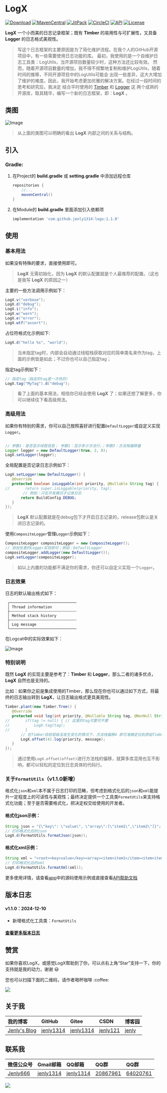 # LogX

[![Download](https://img.shields.io/badge/download-App-blue.svg)](https://raw.githubusercontent.com/jenly1314/LogX/master/app/release/app-release.apk)
[![MavenCentral](https://img.shields.io/maven-central/v/com.github.jenly1314/logx)](https://repo1.maven.org/maven2/com/github/jenly1314/logx)
[![JitPack](https://jitpack.io/v/jenly1314/LogX.svg)](https://jitpack.io/#jenly1314/LogX)
[![CircleCI](https://circleci.com/gh/jenly1314/LogX.svg?style=svg)](https://circleci.com/gh/jenly1314/LogX)
[![API](https://img.shields.io/badge/API-21%2B-blue.svg?style=flat)](https://android-arsenal.com/api?level=21)
[![License](https://img.shields.io/badge/license-Apche%202.0-blue.svg)](http://www.apache.org/licenses/LICENSE-2.0)

**LogX** 一个小而美的日志记录框架；既有 **Timber** 的易用性与可扩展性，又具备 **Logger** 的日志格式美观性。

>写这个日志框架的主要原因是为了简化维护流程。在我个人的GitHub开源项目中，有一些需要使用日志功能的库。
>最初，我使用的是一个自维护日志工具类：LogUtils，当开源项目数量较少时，这种方法还比较有效。
>然而，随着开源项目数量的增加，我不得不频繁地复制和维护LogUtils，随着时间的推移，不同开源项目中的LogUtils可能会
>出现一些差异，这大大增加了维护的难度。因此，我开始考虑更加优雅的解决方案。在经过一段时间的思考和研究后，我决定
>结合平时使用的 [Timber](https://github.com/JakeWharton/timber) 和 [Logger](https://github.com/orhanobut/logger) 这
>两个成熟的开源库，取其精华，编写一个新的日志框架，即：**LogX** 。

## 类图

![Image](art/logx_uml.png)

> 从上面的类图可以明确的看出 **LogX** 内部之间的关系与结构。

## 引入

### Gradle:

1. 在Project的 **build.gradle** 或 **setting.gradle** 中添加远程仓库

    ```gradle
    repositories {
        //...
        mavenCentral()
    }
    ```

2. 在Module的 **build.gradle** 里面添加引入依赖项

    ```gradle
    implementation 'com.github.jenly1314:logx:1.1.0'
    ```

## 使用

### 基本用法

如果没有特殊的要求，直接使用即可。

> **LogX** 无需初始化，因为 **LogX** 的默认配置就是个人最推荐的配置。（这也是我写 **LogX** 的原因之一）

主要的一些方法调用示例如下：

```java
LogX.v("verbose");
LogX.d("debug");
LogX.i("info");
LogX.w("warn");
LogX.e("error");
LogX.wtf("assert");

```

占位符格式化示例如下:

```java
LogX.d("hello %s", "world");
```

> 当未指定tag时，内部会自动通过线程栈获取对应的简单类名来作为tag，上面的示例皆是如此；不过你也可以自己指定tag；

指定tag示例如下：

```java
// 指定tag（指定的tag是一次性的）
LogX.tag("MyTag").d("debug");
```

> 看了上面的基本用法，相信你已经会使用 **LogX** 了；如果还想了解更多，你可以继续往下看高级用法。

### 高级用法

如果你有特别的需求，你可以自己按照喜好进行配置`DefaultLogger`或自定义实现`Logger`。

```java

// 参数1：是否显示线程信息； 参数1：显示多少方法行，；参数3：方法栈偏移量
Logger logger = new DefaultLogger(true, 2, 0);
LogX.setLogger(logger);

```

全局配置是否记录日志示例如下：

```java
LogX.setLogger(new DefaultLogger() {
   @Override
   protected boolean isLoggable(int priority, @Nullable String tag) {
//       return super.isLoggable(priority, tag);
        // 例如：只在开发模式才记录日志
       return BuildConfig.DEBUG;
   }
});
```
> **LogX** 默认配置就是在debug包下才开启日志记录的，release包默认是关闭日志记录的。

使用`CompositeLogger`管理`Logger`示例如下：

```java
CompositeLogger compositeLogger = new CompositeLogger();
// 添加任意的Logger实现即可；例如：DefaultLogger
compositeLogger.addLogger(new DefaultLogger());
LogX.setLogger(compositeLogger);
```

> 如以上内置的功能都不满足你的需求，你还可以自定义实现一个`Logger`。

### 日志效果

日志的默认输出格式如下：

```
 ┌──────────────────────────────
 │ Thread information
 ├┄┄┄┄┄┄┄┄┄┄┄┄┄┄┄┄┄┄┄┄┄┄┄┄┄┄┄┄┄┄
 │ Method stack history
 ├┄┄┄┄┄┄┄┄┄┄┄┄┄┄┄┄┄┄┄┄┄┄┄┄┄┄┄┄┄┄
 │ Log message
 └──────────────────────────────
```
在Logcat中的实际效果如下：

![Image](art/logx_output.png)

### 特别说明

既然 **LogX** 的实现主要是参考了：**Timber** 和 **Logger**，那么二者的诸多优点，**LogX** 自然也是支持的。

比如：如果你之前是集成使用的Timber，那么现在你也可以通过如下方式，将最终的日志输出转到 **LogX**，让日志输出格式更具美观性。
```java
Timber.plant(new Timber.Tree() {
   @Override
   protected void log(int priority, @Nullable String tag, @NonNull String message, @Nullable Throwable throwable) {
//       if(tag != null) { // 这里的tag可要可不要
//           LogX.tag(tag);
//       }
       // 在Timber目前层级没发生变化的情况下，方法栈偏移4 即可准确定位到原始Timber调用的代码所在行。（这里不需要throwable，因为message里面已经包含了）
       LogX.offset(4).log(priority, message);
   }
});

```

> 通过使用`LogX.offset(offset)`进行方法栈的偏移，就算多库混用也互不影响，都可以轻松的定位到日志具体的代码行。

### 关于`FormatUtils`（v1.1.0新增）

格式化`json`和`xml`本不属于日志打印的范畴，但考虑到格式化后的`json`和`xml`能提升一定程度上的可读性与美观性；最终决定提供一个工具类`FormatUtils`来支持格式化功能；至于是否需要格式化，把决定权交给使用的开发者。

#### 格式化json示例：
```java
String json = "{\"key\": \"value\", \"array\":[\"item1\",\"item2\"]}";
// 打印格式化后的json
LogX.d(FormatUtils.formatJson(json));

```

#### 格式化xml示例：
```java
String xml = "<root><key>value</key><array><item>item1</item><item>item2</item></array></root>";
// 打印格式化后的xml
LogX.d(FormatUtils.formatXml(xml));
```

更多使用详情，请查看[app](app)中的源码使用示例或直接查看[API帮助文档](https://jenly1314.github.io/LogX/api/)

<!-- end -->

## 版本日志

#### v1.1.0：2024-12-10
* 新增格式化工具类：`FormatUtils`

#### [查看更多版本日志](CHANGELOG.md)

## 赞赏

如果你喜欢LogX，或感觉LogX帮助到了你，可以点右上角“Star”支持一下，你的支持就是我的动力，谢谢 :smiley:
<p>您也可以扫描下面的二维码，请作者喝杯咖啡 :coffee:

<div>
   <img src="https://jenly1314.github.io/image/page/rewardcode.png">
</div>

## 关于我

| 我的博客                                                                                | GitHub                                                                                  | Gitee                                                                                 | CSDN                                                                                | 博客园                                                                           |
|:------------------------------------------------------------------------------------|:----------------------------------------------------------------------------------------|:--------------------------------------------------------------------------------------|:------------------------------------------------------------------------------------|:------------------------------------------------------------------------------|
| <a title="我的博客" href="https://jenly1314.github.io" target="_blank">Jenly's Blog</a> | <a title="GitHub开源项目" href="https://github.com/jenly1314" target="_blank">jenly1314</a> | <a title="Gitee开源项目" href="https://gitee.com/jenly1314" target="_blank">jenly1314</a> | <a title="CSDN博客" href="http://blog.csdn.net/jenly121" target="_blank">jenly121</a> | <a title="博客园" href="https://www.cnblogs.com/jenly" target="_blank">jenly</a> |

## 联系我

| 微信公众号                                                   | Gmail邮箱                                                                          | QQ邮箱                                                                              | QQ群                                                                                                                       | QQ群                                                                                                                       |
|:--------------------------------------------------------|:---------------------------------------------------------------------------------|:----------------------------------------------------------------------------------|:--------------------------------------------------------------------------------------------------------------------------|:--------------------------------------------------------------------------------------------------------------------------|
| [Jenly666](http://weixin.qq.com/r/wzpWTuPEQL4-ract92-R) | <a title="给我发邮件" href="mailto:jenly1314@gmail.com" target="_blank">jenly1314</a> | <a title="给我发邮件" href="mailto:jenly1314@vip.qq.com" target="_blank">jenly1314</a> | <a title="点击加入QQ群" href="https://qm.qq.com/cgi-bin/qm/qr?k=6_RukjAhwjAdDHEk2G7nph-o8fBFFzZz" target="_blank">20867961</a> | <a title="点击加入QQ群" href="https://qm.qq.com/cgi-bin/qm/qr?k=Z9pobM8bzAW7tM_8xC31W8IcbIl0A-zT" target="_blank">64020761</a> |

<div>
   <img src="https://jenly1314.github.io/image/page/footer.png">
</div>

